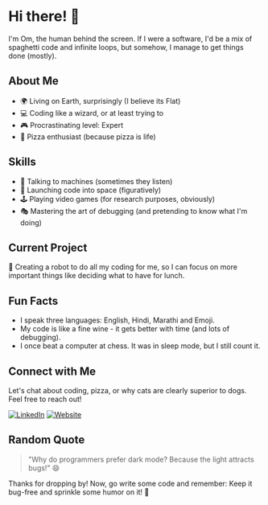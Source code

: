 # Hi there! 👋

I'm Om, the human behind the screen. If I were a software, I'd be a mix of spaghetti code and infinite loops, but somehow, I manage to get things done (mostly).

## About Me

- 🌍 Living on Earth, surprisingly (I believe its Flat)
- 💻 Coding like a wizard, or at least trying to 
- 🎮 Procrastinating level: Expert
- 🍕 Pizza enthusiast (because pizza is life)

## Skills

- 💬 Talking to machines (sometimes they listen)
- 🚀 Launching code into space (figuratively)
- 🕹 Playing video games (for research purposes, obviously)
- 🎭 Mastering the art of debugging (and pretending to know what I'm doing)

## Current Project

🤖 Creating a robot to do all my coding for me, so I can focus on more important things like deciding what to have for lunch.

## Fun Facts

- I speak three languages: English, Hindi, Marathi and Emoji.
- My code is like a fine wine - it gets better with time (and lots of debugging).
- I once beat a computer at chess. It was in sleep mode, but I still count it.

## Connect with Me

Let's chat about coding, pizza, or why cats are clearly superior to dogs. Feel free to reach out!

[![LinkedIn](https://img.shields.io/badge/-LinkedIn-blue?style=flat&logo=linkedin)](https://www.linkedin.com/in/omsandeeppatil)
[![Website](https://img.shields.io/badge/-Website-brightgreen?style=flat&logo=firefox)](https://github.com/omsandeepatil)

## Random Quote

> "Why do programmers prefer dark mode? Because the light attracts bugs!" 😄

Thanks for dropping by! Now, go write some code and remember: Keep it bug-free and sprinkle some humor on it! 🚀
